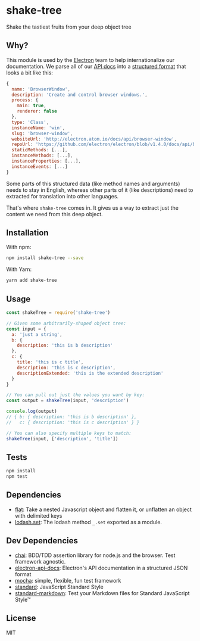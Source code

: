 # shake-tree 

Shake the tastiest fruits from your deep object tree

## Why?

This module is used by the [Electron](https://electron.atom.io) team to
help internationalize our documentation. We parse all of our 
[API docs](https://github.com/electron/electron/tree/master/docs)
into a 
[structured format](https://electron.atom.io/blog/2016/09/27/api-docs-json-schema)
that looks a bit like this:

```js
{
  name: 'BrowserWindow',
  description: 'Create and control browser windows.',
  process: {
    main: true,
    renderer: false
  },
  type: 'Class',
  instanceName: 'win',
  slug: 'browser-window',
  websiteUrl: 'http://electron.atom.io/docs/api/browser-window',
  repoUrl: 'https://github.com/electron/electron/blob/v1.4.0/docs/api/browser-window.md',
  staticMethods: [...],
  instanceMethods: [...],
  instanceProperties: [...],
  instanceEvents: [...]
}
```

Some parts of this structured data (like method names and arguments) needs to 
stay in English, whereas other parts of it (like descriptions) need to
extracted for translation into other languages.

That's where `shake-tree` comes in. It gives us a way to extract just
the content we need from this deep object.

## Installation

With npm:

```sh
npm install shake-tree --save
```

With Yarn:

```sh
yarn add shake-tree
```

## Usage

```js
const shakeTree = require('shake-tree')

// Given some arbitrarily-shaped object tree:
const input = {
  a: 'just a string',
  b: {
    description: 'this is b description'
  },
  c: {
    title: 'this is c title',
    description: 'this is c description',
    descriptionExtended: 'this is the extended description'
  }
}

// You can pull out just the values you want by key:
const output = shakeTree(input, 'description')

console.log(output)
// { b: { description: 'this is b description' },
//   c: { description: 'this is c description' } }

// You can also specify multiple keys to match:
shakeTree(input, ['description', 'title'])
```

## Tests

```sh
npm install
npm test
```

## Dependencies

- [flat](https://github.com/hughsk/flat): Take a nested Javascript object and flatten it, or unflatten an object with delimited keys
- [lodash.set](http://ghub.io/lodash.set): The lodash method `_.set` exported as a module.

## Dev Dependencies

- [chai](https://github.com/chaijs/chai): BDD/TDD assertion library for node.js and the browser. Test framework agnostic.
- [electron-api-docs](): Electron&#39;s API documentation in a structured JSON format
- [mocha](https://github.com/mochajs/mocha): simple, flexible, fun test framework
- [standard](https://github.com/feross/standard): JavaScript Standard Style
- [standard-markdown](): Test your Markdown files for Standard JavaScript Style™


## License

MIT
